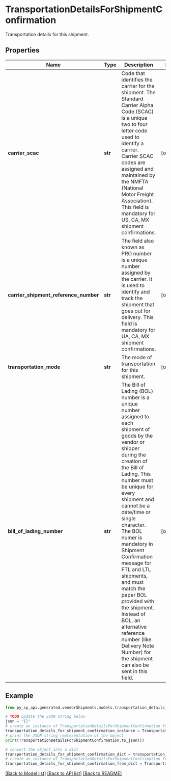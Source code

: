 # TransportationDetailsForShipmentConfirmation

Transportation details for this shipment.

## Properties

Name | Type | Description | Notes
------------ | ------------- | ------------- | -------------
**carrier_scac** | **str** | Code that identifies the carrier for the shipment. The Standard Carrier Alpha Code (SCAC) is a unique two to four letter code used to identify a carrier. Carrier SCAC codes are assigned and maintained by the NMFTA (National Motor Freight Association). This field is mandatory for US, CA, MX shipment confirmations. | [optional] 
**carrier_shipment_reference_number** | **str** | The field also known as PRO number is a unique number assigned by the carrier. It is used to identify and track the shipment that goes out for delivery. This field is mandatory for UA, CA, MX shipment confirmations. | [optional] 
**transportation_mode** | **str** | The mode of transportation for this shipment. | [optional] 
**bill_of_lading_number** | **str** | The Bill of Lading (BOL) number is a unique number assigned to each shipment of goods by the vendor or shipper during the creation of the Bill of Lading. This number must be unique for every shipment and cannot be a date/time or single character. The BOL numer is mandatory in Shipment Confirmation message for FTL and LTL shipments, and must match the paper BOL provided with the shipment. Instead of BOL, an alternative reference number (like Delivery Note Number) for the shipment can also be sent in this field. | [optional] 

## Example

```python
from py_sp_api.generated.vendorShipments.models.transportation_details_for_shipment_confirmation import TransportationDetailsForShipmentConfirmation

# TODO update the JSON string below
json = "{}"
# create an instance of TransportationDetailsForShipmentConfirmation from a JSON string
transportation_details_for_shipment_confirmation_instance = TransportationDetailsForShipmentConfirmation.from_json(json)
# print the JSON string representation of the object
print(TransportationDetailsForShipmentConfirmation.to_json())

# convert the object into a dict
transportation_details_for_shipment_confirmation_dict = transportation_details_for_shipment_confirmation_instance.to_dict()
# create an instance of TransportationDetailsForShipmentConfirmation from a dict
transportation_details_for_shipment_confirmation_from_dict = TransportationDetailsForShipmentConfirmation.from_dict(transportation_details_for_shipment_confirmation_dict)
```
[[Back to Model list]](../README.md#documentation-for-models) [[Back to API list]](../README.md#documentation-for-api-endpoints) [[Back to README]](../README.md)


